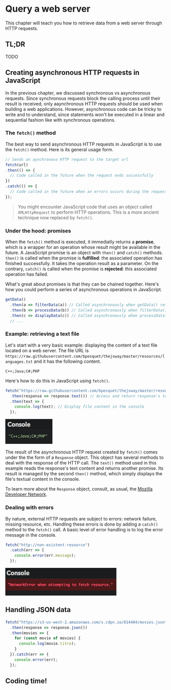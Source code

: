 # Query a web server

This chapter will teach you how to retrieve data from a web server through HTTP requests.

## TL;DR

TODO

## Creating asynchronous HTTP requests in JavaScript

In the previous chapter, we discussed synchronous vs asynchronous requests. Since synchronous requests block the calling process until their result is received, only aaynchronous HTTP requests should be used when building a web applications. However, asynchronous code can be tricky to write and to understand, since statements won't be executed in a linear and sequential fashion like with synchronous operations.

### The `fetch()` method

The best way to send asynchronous HTTP requests in JavaScript is to use the `fetch()` method. Here is its general usage form.

```js
// Sends an aynchronous HTTP request to the target url
fetch(url)
.then(() => {
  // Code called in the future when the request ends successfully
})
.catch(() => {
  // Code called in the future when an errors occurs during the request
});
```

> You might encounter JavaScript code that uses an object called `XMLHttpRequest` to perform HTTP operations. This is a more ancient technique now replaced by `fetch()`.

### Under the hood: promises

When the `fetch()` method is executed, it immediatly returns a **promise**, which is a wrapper for an operation whose result might be available in the future. A JavaScript promise is an object with `then()` and `catch()` methods. `then()` is called when the promise is **fulfilled**: the associated operation has finished successfully. It takes the operation result as a parameter. On the contrary, `catch()` is called when the promise is **rejected**: this associated operation has failed.

What's great about promises is that they can be chained together. Here's how you could perform a series of asynchronous operations in JavaScript.

```js
getData()
  .then(a => filterData(a)) // Called asynchronously when getData() returns
  .then(b => processData(b)) // Called asynchronously when filterData() returns
  .then(c => displayData(c)) // Called asynchronously when processData() returns
  // ...
```

### Example: retrieving a text file

Let's start with a very basic example: displaying the content of a text file located on a web server. The file URL is `https://raw.githubusercontent.com/bpesquet/thejsway/master/resources/languages.txt` and it has the following content.

```text
C++;Java;C#;PHP
```

Here's how to do this in JavaScript using `fetch()`.

```js
fetch("https://raw.githubusercontent.com/bpesquet/thejsway/master/resources/languages.txt")
  .then(response => response.text()) // Access and return response's text content
  .then(text => {
    console.log(text); // Display file content in the console
  });
```

![Execution result](images/chapter21-01.png)

The result of the asynchronous HTTP request created by `fetch()` comes under the the form of a `Response` object. This object has several methods to deal with the response of the HTTP call. The `text()` method used in this example reads the response's text content and returns another promise. Its result is managed by the second `then()` method, which simply displays the file's textual content in the console.

To learn more about the `Response` object, consult, as usual, the [Mozilla Developer Network](https://developer.mozilla.org/en-US/docs/Web/API/Response).

### Dealing with errors

By nature, external HTTP requests are subject to errors: network failure, missing resource, etc. Handling these errors is done by adding a `catch()` method to the `fetch()` call. A basic level of error handling is to log the error message in the console.

```js
fetch("http://non-existent-resource")
  .catch(err => {
    console.error(err.message);
  });
```

![Execution result](images/chapter21-02.png)

## Handling JSON data

```js
fetch("https://s3-us-west-2.amazonaws.com/s.cdpn.io/814404/movies.json")
  .then(response => response.json())
  .then(movies => {
    for (const movie of movies) {
      console.log(movie.titre);
    }
  }).catch(err => {
    console.error(err);
  });
```

## Coding time!
